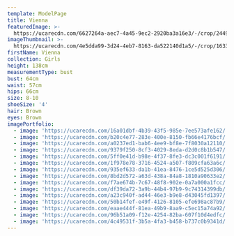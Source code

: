 ```yaml
---
template: ModelPage
title: Vienna
featuredImage: >-
  https://ucarecdn.com/6627264a-aec7-4a45-9ec2-2920ba3a16e3/-/crop/2449x1098/0,0/-/preview/
imageThumbnail: >-
  https://ucarecdn.com/4e5dda99-3d24-4eb7-8163-da522140d1a5/-/crop/1633x2343/0,0/-/preview/
firstName: Vienna
collection: Girls
height: 138cm
measurementType: bust
bust: 64cm
waist: 57cm
hips: 66cm
size: 8-10
shoeSize: '4'
hair: Brown
eyes: Brown
imagePortfolio:
  - image: 'https://ucarecdn.com/16a01dbf-4b39-43f5-985e-7ee573afe162/'
  - image: 'https://ucarecdn.com/b20c4e77-283e-400e-8150-fb66e4176bcf/'
  - image: 'https://ucarecdn.com/a0237ed1-bab6-4ee9-bf8e-7f8030a12110/'
  - image: 'https://ucarecdn.com/9379f250-8cf3-4029-8eda-d2d0c8b1b547/'
  - image: 'https://ucarecdn.com/5ff0e41d-b98e-4f37-8fe3-dc3c001f6191/'
  - image: 'https://ucarecdn.com/1f978e78-3716-4524-a507-f809cfa63a6c/'
  - image: 'https://ucarecdn.com/935ef633-da1b-41ea-8476-1ce5d525d306/'
  - image: 'https://ucarecdn.com/8bd2d572-a63d-438a-84a8-1810a90633e2/'
  - image: 'https://ucarecdn.com/f7ae674b-7c67-48f8-902e-0a7a000a1fcc/'
  - image: 'https://ucarecdn.com/df39da72-3a9b-44b4-97b9-9c74314399db/'
  - image: 'https://ucarecdn.com/a23c940f-ad44-46e3-b9e8-d43045fd1397/'
  - image: 'https://ucarecdn.com/50b14fef-e49f-4126-8105-efe698ac87b9/'
  - image: 'https://ucarecdn.com/eaae444f-81ea-49b9-8aa9-c5ec15a74a92/'
  - image: 'https://ucarecdn.com/96b51a09-f12e-4254-82ba-607f10d4edfc/'
  - image: 'https://ucarecdn.com/4c49531f-3b5a-4fa3-b458-b737c0b9341d/'
---
```


